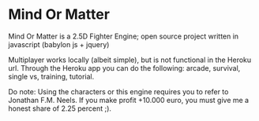 # Mind Or Matter
Mind Or Matter is a 2.5D Fighter Engine; open source project written in javascript (babylon js + jquery)

Multiplayer works locally (albeit simple), but is not functional in the Heroku url. 
Through the Heroku app you can do the following: arcade, survival, single vs, training, tutorial. 

Do note: 
Using the characters or this engine requires you to refer to Jonathan F.M. Neels. If you make profit +10.000 euro, you must give me a honest share of 2.25 percent ;).
